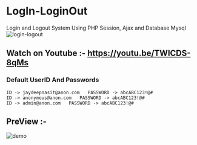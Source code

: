 # LogIn-LoginOut
Login and Logout System Using PHP Session, Ajax and Database Mysql
![login-logout](https://user-images.githubusercontent.com/26626045/60001792-7e17f880-9624-11e9-9fc3-35c1ae2f1d9a.jpg)

## Watch on Youtube :- https://youtu.be/TWICDS-8qMs

### Default UserID And Passwords

```
ID -> jaydeepnasit@anon.com   PASSWORD -> abcABC123!@#
ID -> anonymous@anon.com   PASSWORD -> abcABC123!@#
ID -> admin@anon.com   PASSWORD -> abcABC123!@#
```
## PreView :- 

![demo](https://user-images.githubusercontent.com/26626045/60002061-33e34700-9625-11e9-836a-897f9f29276e.jpg)
